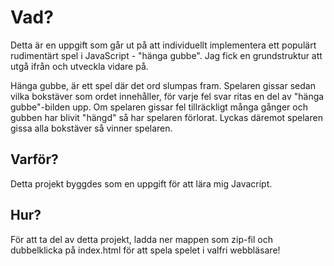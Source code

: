 # Vad?

Detta är en uppgift som går ut på att individuellt implementera ett populärt rudimentärt spel i JavaScript - "hänga gubbe". Jag fick en grundstruktur att utgå ifrån och utveckla vidare på.

Hänga gubbe, är ett spel där det ord slumpas fram. Spelaren gissar sedan vilka bokstäver som ordet innehåller, för varje fel svar ritas en del av "hänga gubbe"-bilden upp. Om spelaren gissar fel tillräckligt många gånger och gubben har blivit "hängd" så har spelaren förlorat. Lyckas däremot spelaren gissa alla bokstäver så vinner spelaren.

## Varför?

Detta projekt byggdes som en uppgift för att lära mig Javacript.

## Hur?

För att ta del av detta projekt, ladda ner mappen som zip-fil och dubbelklicka på index.html för att spela spelet i valfri webbläsare!